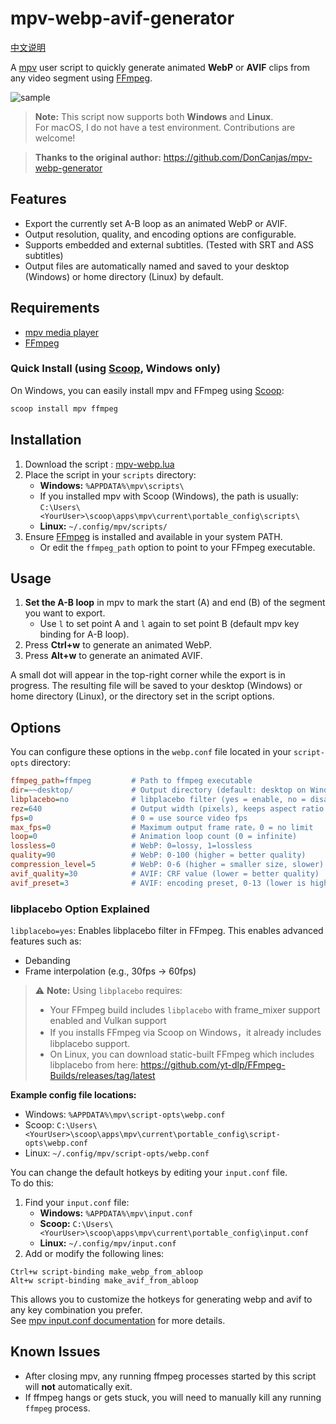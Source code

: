 # mpv-webp-avif-generator

[中文说明](README-CN.md)

A [mpv](https://mpv.io/) user script to quickly generate animated **WebP** or **AVIF** clips from any video segment using [FFmpeg](https://ffmpeg.org/).

![sample](./少女革命ウテナ.アドゥレセンス黙示録.avif)

> **Note:** This script now supports both **Windows** and **Linux**.  
> For macOS, I do not have a test environment. Contributions are welcome!

> **Thanks to the original author:** https://github.com/DonCanjas/mpv-webp-generator

## Features

- Export the currently set A-B loop as an animated WebP or AVIF.
- Output resolution, quality, and encoding options are configurable.
- Supports embedded and external subtitles. (Tested with SRT and ASS subtitles)
- Output files are automatically named and saved to your desktop (Windows) or home directory (Linux) by default.

## Requirements

- [mpv media player](https://mpv.io/)
- [FFmpeg](https://ffmpeg.org/)

### Quick Install (using [Scoop](https://scoop.sh/), Windows only)

On Windows, you can easily install mpv and FFmpeg using [Scoop](https://scoop.sh/):

```powershell
scoop install mpv ffmpeg
```

## Installation

1. Download the script : [mpv-webp.lua](./mpv-webp.lua)
2. Place the script in your `scripts` directory:
   - **Windows:** `%APPDATA%\mpv\scripts\`
   - If you installed mpv with Scoop (Windows), the path is usually:  
     `C:\Users\<YourUser>\scoop\apps\mpv\current\portable_config\scripts\`
   - **Linux:** `~/.config/mpv/scripts/`
3. Ensure [FFmpeg](https://ffmpeg.org/) is installed and available in your system PATH.
   - Or edit the `ffmpeg_path` option to point to your FFmpeg executable.

## Usage

1. **Set the A-B loop** in mpv to mark the start (A) and end (B) of the segment you want to export.
   - Use `l` to set point A and `l` again to set point B (default mpv key binding for A-B loop).
2. Press **Ctrl+w** to generate an animated WebP.
3. Press **Alt+w** to generate an animated AVIF.

A small dot will appear in the top-right corner while the export is in progress. The resulting file will be saved to your desktop (Windows) or home directory (Linux), or the directory set in the script options.

## Options

You can configure these options in the `webp.conf` file located in your `script-opts` directory:

```ini
ffmpeg_path=ffmpeg         # Path to ffmpeg executable
dir=~~desktop/             # Output directory (default: desktop on Windows, ~ on Linux)
libplacebo=no              # libplacebo filter (yes = enable, no = disable)
rez=640                    # Output width (pixels), keeps aspect ratio
fps=0                      # 0 = use source video fps
max_fps=0                  # Maximum output frame rate，0 = no limit
loop=0                     # Animation loop count (0 = infinite)
lossless=0                 # WebP: 0=lossy, 1=lossless
quality=90                 # WebP: 0-100 (higher = better quality)
compression_level=5        # WebP: 0-6 (higher = smaller size, slower)
avif_quality=30            # AVIF: CRF value (lower = better quality)
avif_preset=3              # AVIF: encoding preset, 0-13 (lower is higher quality and slower)
```

### libplacebo Option Explained

`libplacebo=yes`: Enables libplacebo filter in FFmpeg. This enables advanced features such as:

  - Debanding
  - Frame interpolation (e.g., 30fps → 60fps)

  > ⚠️ **Note:** Using `libplacebo` requires:
  >
  > - Your FFmpeg build includes `libplacebo` with frame_mixer support enabled and Vulkan support
  > - If you installs FFmpeg via Scoop on Windows，it already includes libplacebo support.
  > - On Linux, you can download static-built FFmpeg which includes libplacebo from here: 
      https://github.com/yt-dlp/FFmpeg-Builds/releases/tag/latest

**Example config file locations:**  
- Windows: `%APPDATA%\mpv\script-opts\webp.conf`  
- Scoop: `C:\Users\<YourUser>\scoop\apps\mpv\current\portable_config\script-opts\webp.conf`
- Linux: `~/.config/mpv/script-opts/webp.conf`

You can change the default hotkeys by editing your `input.conf` file.  
To do this:

1. Find your `input.conf` file:  
   - **Windows:** `%APPDATA%\mpv\input.conf`
   - **Scoop:** `C:\Users\<YourUser>\scoop\apps\mpv\current\portable_config\input.conf`  
   - **Linux:** `~/.config/mpv/input.conf`
2. Add or modify the following lines:

```
Ctrl+w script-binding make_webp_from_abloop
Alt+w script-binding make_avif_from_abloop
```

This allows you to customize the hotkeys for generating webp and avif to any key combination you prefer.  
See [mpv input.conf documentation](https://mpv.io/manual/master/#input-conf) for more details.

## Known Issues

- After closing mpv, any running ffmpeg processes started by this script will **not** automatically exit.
- If ffmpeg hangs or gets stuck, you will need to manually kill any running `ffmpeg` process.